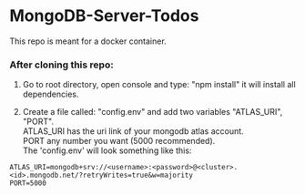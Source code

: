 # MongoDB-Server-Todos

This repo is meant for a docker container.

### After cloning this repo:

1. Go to root directory, open console and type: "npm install" it will install all dependencies.

2. Create a file called: "config.env" and add two variables "ATLAS_URI", "PORT".  
ATLAS_URI has the uri link of your mongodb atlas account.  
PORT any number you want (5000 recommended).  
The 'config.env' will look something like this:  
```
ATLAS_URI=mongodb+srv://<username>:<password>@<cluster>.<id>.mongodb.net/?retryWrites=true&w=majority
PORT=5000
```